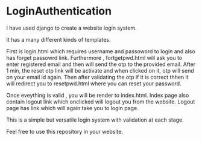 # LoginAuthentication

I have used django to create a website login system.

It has a many different kinds of templates. 

First is login.html which requires username and passoword to login and also has forget passowrd link.
Furthermore , fortgetpwd.html will ask you to enter registered email and then will send the otp to the provided email.
After 1 min, the reset otp link will be activate and when clicked on it, otp will send on your email id again.
Then after validating the otp if it is correct thhen it will redirect you to resetpwd.html where you can reset your password.


Once eveything is valid , you will be render to index.html.
Index page also contain logout link which onclicked will logout you from the website.
Logout page has link which will again take you to login page.

This is a simple but versatile login system with validation at each stage.

Feel free to use this repository in your website.
